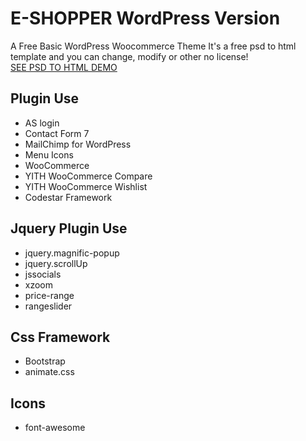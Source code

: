 # E-SHOPPER WordPress Version

A Free Basic WordPress Woocommerce Theme It's a free psd to html template and you can change, modify or other no license!
<br />
[SEE PSD TO HTML DEMO](http://demo.themeum.com/html/eshopper/)


## Plugin Use
- AS login
- Contact Form 7
- MailChimp for WordPress
- Menu Icons
- WooCommerce
- YITH WooCommerce Compare
- YITH WooCommerce Wishlist
- Codestar Framework


## Jquery Plugin Use

- jquery.magnific-popup
- jquery.scrollUp
- jssocials
- xzoom
- price-range
- rangeslider


## Css Framework

- Bootstrap
- animate.css

## Icons

- font-awesome
